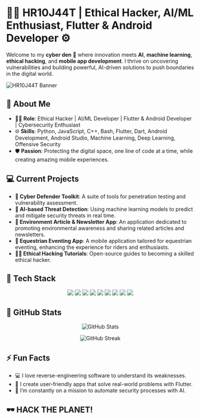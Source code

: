 # 👨‍💻 HR10J44T | Ethical Hacker, AI/ML Enthusiast, Flutter & Android Developer ⚙️

Welcome to my **cyber den** 👾 where innovation meets **AI**, **machine learning**, **ethical hacking**, and **mobile app development**. I thrive on uncovering vulnerabilities and building powerful, AI-driven solutions to push boundaries in the digital world.

![HR10J44T Banner](https://raw.githubusercontent.com/HR10J44T/profile/main/banner.png)

## 🚀 About Me
- 🧑‍💻 **Role**: Ethical Hacker | AI/ML Developer | Flutter & Android Developer | Cybersecurity Enthusiast
- 🌐 **Skills**: Python, JavaScript, C++, Bash, Flutter, Dart, Android Development, Android Studio, Machine Learning, Deep Learning, Offensive Security
- 🛡️ **Passion**: Protecting the digital space, one line of code at a time, while creating amazing mobile experiences.

## 💻 Current Projects
- **🔐 Cyber Defender Toolkit**: A suite of tools for penetration testing and vulnerability assessment.
- **🤖 AI-based Threat Detection**: Using machine learning models to predict and mitigate security threats in real time.
- **📱 Environment Article & Newsletter App**: An application dedicated to promoting environmental awareness and sharing related articles and newsletters.
- **🏇 Equestrian Eventing App**: A mobile application tailored for equestrian eventing, enhancing the experience for riders and enthusiasts.
- **👨‍🏫 Ethical Hacking Tutorials**: Open-source guides to becoming a skilled ethical hacker.

## 🔧 Tech Stack
<p align="center">
  <img src="https://img.shields.io/badge/-Flutter-02569B?style=flat&logo=flutter&logoColor=white" />
  <img src="https://img.shields.io/badge/-Dart-01579B?style=flat&logo=dart&logoColor=white" />
  <img src="https://img.shields.io/badge/-Android%20Studio-3DDC84?style=flat&logo=android-studio&logoColor=white" />
  <img src="https://img.shields.io/badge/-Python-3776AB?style=flat&logo=python&logoColor=white" />
  <img src="https://img.shields.io/badge/-Linux-FCC624?style=flat&logo=linux&logoColor=black" />
  <img src="https://img.shields.io/badge/-TensorFlow-FF6F00?style=flat&logo=tensorflow&logoColor=white" />
  <img src="https://img.shields.io/badge/-JavaScript-F7DF1E?style=flat&logo=javascript&logoColor=black" />
  <img src="https://img.shields.io/badge/-Bash-4EAA25?style=flat&logo=gnu-bash&logoColor=white" />
  <img src="https://img.shields.io/badge/-SQL-336791?style=flat&logo=postgresql&logoColor=white" />
</p>

## 🧠 GitHub Stats
<p align="center">
  <img src="https://github-readme-stats.vercel.app/api?username=HR10J44T&show_icons=true&theme=radical" alt="GitHub Stats" />
</p>

<p align="center">
  <img src="https://github-readme-streak-stats.herokuapp.com?user=HR10J44T&theme=radical&date_format=j%20M%5B%20Y%5D" alt="GitHub Streak" />
</p>

## ⚡ Fun Facts
- 💻 I love reverse-engineering software to understand its weaknesses.
- 📱 I create user-friendly apps that solve real-world problems with Flutter.
- 🎯 I’m constantly on a mission to automate security processes with AI.

## 🕶️ HACK THE PLANET!
